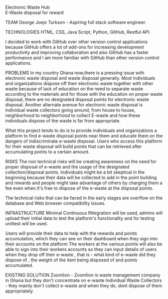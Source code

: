 Electronic Waste Hub  
E-Waste disposal for reward



TEAM
George Joejo Turkson - Aspiring full stack software engineer.




TECHNOLOGIES
HTML, CSS, Java Script, Python, GitHub, Restful API.

I decided to work with GitHub over other version control applications because GitHub offers a lot of add-ons for increasing development productivity and improving collaboration and also GitHub has a faster performance and I am more familiar with GitHub than other version control applications.



PROBLEMS
In my country Ghana now,there is a pressing issue with electronic waste disposal and waste disposal generally.
Most individuals and organizations dispose off their electronic waste together with other waste because of lack of education on the need to separate waste according to the materials and for those with the education on proper waste disposal, there are no designated disposal points for electronic waste disposal.
Another alternate avenue for electronic waste disposal is individual waste collectors going around, from house to house, neighborhood to neighborhood to collect E-waste and how these individuals dispose of the waste is far from appropriate.

What this project tends to do is to provide individuals and organizations a platform to find e-waste disposal points near them and educate them on the dangers of indiscriminate e-waste disposal.
Users who access this platform for their waste disposal will build points that can be retrieved after accumulating points to a certain amount.





RISKS
The non technical risks will be creating awareness on the need for proper disposal of e-waste and the usage of the designated collection/disposal points. Individuals might be a bit skeptical in the beginning because their data will be collected to add in the point building and rewards and people might take advantage of others by charging them a fee even when it's free to dispose of the e-waste at the disposal points.

The technical risks that can be  faced in the early stages are overflow on the database and 
Web browser compatibility issues.



INFRASTRUCTURE
Minimal Continuous INtegration will be used, admins will upload their initial data to test the platform's functionality and for testing unittest will be used.

Users will provide their data to help with the rewards and points accumulation, which they can see on their dashboard when they sign into their accounts on the platform
The workers at the various points will also be able to sign into their workers accounts so they can input details of users when they drop off their e-waste , that is - what kind of e-waste did they dispose of , the weight of the item being disposed of and points accumulated.




EXISTING SOLUTION
Zoomlion - Zoomlion is waste management company in Ghana but they don't concentrate on e-waste
Individual Waste Collectors - they mainly don't collect e-waste and when they do, dont dispose of them appropriately.

